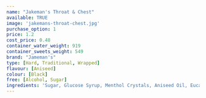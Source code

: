 ```yaml
---
name: "Jakeman's Throat & Chest"
available: TRUE
image: 'jakemans-throat-chest.jpg'
purchase_option: 1
price: 1.2
cost_price: 0.48
container_water_weight: 919
container_sweets_weight: 549
brand: "Jameman's"
type: [Hard, Traditional, Wrapped]
flavour: [Aniseed]
colour: [Black]
free: [Alcohol, Sugar]
ingredients: 'Sugar, Glucose Syrup, Menthol Crystals, Aniseed Oil, Eucalyptus Oil, Colour: Vegetable Carbon, Natural Flavouring'
---
```

